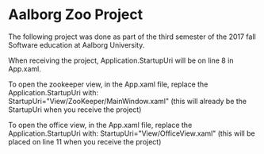 # Aalborg Zoo Project

The following project was done as part of the third semester of the 2017 fall Software education at Aalborg University.

When receiving the project, Application.StartupUri will be on line 8 in App.xaml.

To open the zookeeper view, in the App.xaml file, replace the Application.StartupUri with:
StartupUri="View/ZooKeeper/MainWindow.xaml" (this will already be the StartupUri when you receive the project)

To open the office view, in the App.xaml file, replace the Application.StartupUri with:
StartupUri="View/OfficeView.xaml" (this will be placed on line 11 when you receive the project)